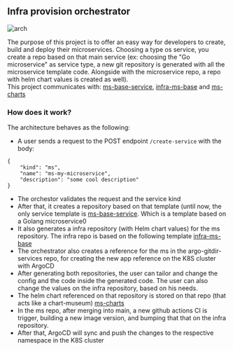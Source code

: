 ## Infra provision orchestrator
![arch](https://i.ibb.co/K7MJ1Xh/fdfg.png)

The purpose of this project is to offer an easy way for developers to create, build and deploy their microservices. Choosing a type os service, you create a repo based on that main service (ex: choosing the "Go microservice" as service type, a new git repository is generated with all the microservice template code. Alongside with the microservice repo, a repo with helm chart values is created as well). <br>
This project communicates with: [ms-base-service](https://github.com/Rhiadc/ms-base-go), [infra-ms-base](https://github.com/Rhiadc/infra-ms-base) and [ms-charts](https://github.com/Rhiadc/ms-charts)
### How does it work?
The architecture behaves as the following:
- A user sends a request to the POST endpoint ```/create-service``` with the body: <br>
```
{
    "kind": "ms",
    "name": "ms-my-microservice",
    "description": "some cool description"
}
```
- The orchestor validates the request and the service kind
- After that, it creates a repository based on that template (until now, the only service template is [ms-base-service](https://github.com/Rhiadc/ms-base-go). Which is a template based on a Golang microservice0
- It also generates a infra repository (with Helm chart values) for the ms repository. The infra repo is based on the following template [infra-ms-base](https://github.com/Rhiadc/infra-ms-base)
- The orchestrator also creates a reference for the ms in the argo-gitdir-services repo, for creating the new app reference on the K8S cluster with ArgoCD
- After generating both repositories, the user can tailor and change the config and the code inside the generated code. The user can also change the values on the infra repository, based on his needs.
- The helm chart referenced on that repository is stored on that repo (that acts like a chart-museum) [ms-charts](https://github.com/Rhiadc/ms-charts)
- In the ms repo, after merging into main, a new github actions CI is trigger, building a new image version, and bumping that that on the infra repository.
- After that, ArgoCD will sync and push the changes to the respective namespace in the K8S cluster